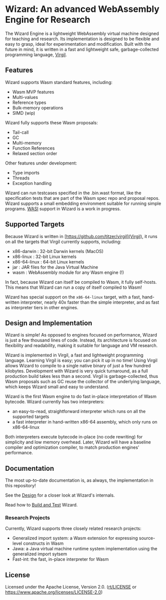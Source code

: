 # Wizard: An advanced WebAssembly Engine for Research

The Wizard Engine is a lightweight WebAssembly virtual machine designed for teaching and research.
Its implementation is designed to be flexible and easy to grasp, ideal for experimentation and modification.
Built with the future in mind, it is written in a fast and lightweight safe, garbage-collected programming language, [Virgil](https://github.com/titzer/virgil).

## Features ##

Wizard supports Wasm standard features, including:

  * Wasm MVP features
  * Multi-values
  * Reference types
  * Bulk-memory operations
  * SIMD (wip)

Wizard fully supports these Wasm proposals:

  * Tail-call
  * GC
  * Multi-memory
  * Function References
  * Relaxed section order

Other features under development:

  * Type imports
  * Threads
  * Exception handling

Wizard can run testcases specified in the .bin.wast format, like the specification tests that are part of the Wasm spec repo and proposal repos.
Wizard supports a small embedding environment suitable for running simple programs.
[WASI](https://github.com/WebAssembly/wasi) support in Wizard is a work in progress.

## Supported Targets ##

Because Wizard is written in [https://github.com/titzer/virgil](Virgil), it runs on all the targets that Virgil currently supports, including:

* x86-darwin : 32-bit Darwin kernels (MacOS)
* x86-linux : 32-bit Linux kernels
* x86-64-linux : 64-bit Linux kernels
* jar : JAR files for the Java Virtual Machine
* wasm : WebAssembly module for any Wasm engine (!)

In fact, because Wizard can itself be compiled to Wasm, it fully self-hosts.
This means that Wizard can run a copy of itself compiled to Wasm!

Wizard has special support on the `x86-64-linux` target, with a fast, hand-written interpreter, nearly 40x faster than the simple interpreter, and as fast as interpreter tiers in other engines.

## Design and Implementation ##

Wizard is simple!
As opposed to engines focused on performance, Wizard is just a few thousand lines of code.
Instead, its architecture is focused on flexibility and readability, making it suitable for language and VM research.

Wizard is implemented in Virgil, a fast and lightweight programming language.
Learning Virgil is easy; you can pick it up in no time!
Using Virgil allows Wizard to compile to a single native binary of just a few hundred kilobytes.
Development with Wizard is very quick turnaround, as a full production build takes less than a second.
Virgil is garbage-collected, thus Wasm proposals such as GC reuse the collector of the underlying language, which keeps Wizard small and easy to understand.

Wizard is the first Wasm engine to do fast in-place interpretation of Wasm bytecode.
Wizard currently has two interpreters:

  * an easy-to-read, straightforward interpreter which runs on all the supported targets
  * a fast interpreter in hand-written x86-64 assembly, which only runs on x86-64-linux

Both interpreters execute bytecode in-place (no code rewriting) for simplicity and low memory overhead.
Later, Wizard will have a baseline compiler and optimization compiler, to match production engines' performance.

## Documentation ##

The most up-to-date documentation is, as always, the implementation in this repository!

See the [Design](Design.md) for a closer look at Wizard's internals.

Read how to [Build and Test](Building.md) Wizard.

### Research Projects

Currently, Wizard supports three closely related research projects:

 * Generalized import system: a Wasm extension for expressing source-level constructs in Wasm
 * Jawa: a Java virtual machine runtime system implementation using the generalized import sytsem
 * Fast-int: the fast, in-place interpreter for Wasm

## License

Licensed under the Apache License, Version 2.0. ([rt/LICENSE](LICENSE) or https://www.apache.org/licenses/LICENSE-2.0)
